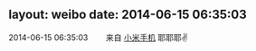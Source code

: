 layout: weibo
date: 2014-06-15 06:35:03
---
<meta name="referrer" content="no-referrer" />

2014-06-15 06:35:03  &nbsp;&nbsp;&nbsp;&nbsp;&nbsp;&nbsp; 来自 <a href="http://app.weibo.com/t/feed/22zMnn" rel="nofollow">小米手机</a>
耶耶耶✌ ​​​
